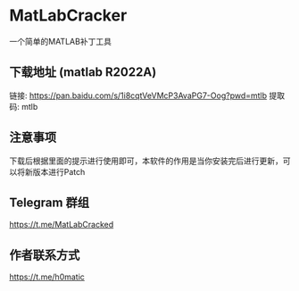 # MatLabCracker
一个简单的MATLAB补丁工具


## 下载地址 (matlab R2022A)
链接: https://pan.baidu.com/s/1i8cqtVeVMcP3AvaPG7-Oog?pwd=mtlb 提取码: mtlb

## 注意事项
下载后根据里面的提示进行使用即可，本软件的作用是当你安装完后进行更新，可以将新版本进行Patch


## Telegram 群组
https://t.me/MatLabCracked

## 作者联系方式
https://t.me/h0matic
